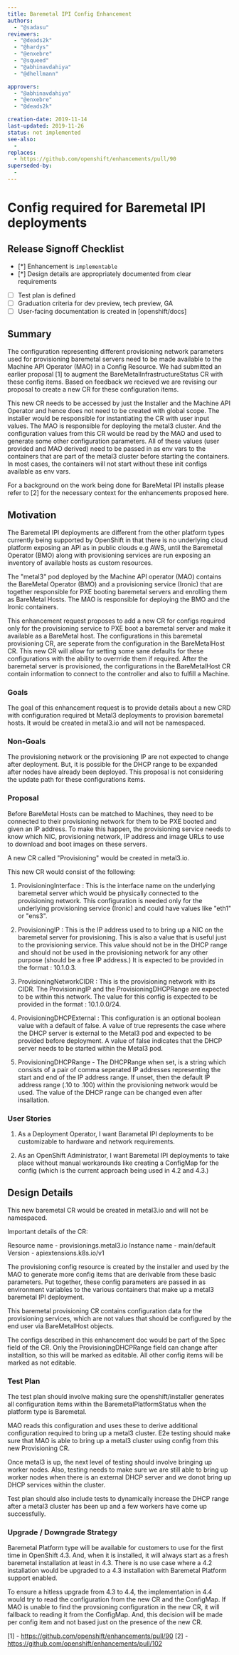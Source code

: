 ```yaml
---
title: Baremetal IPI Config Enhancement
authors:
  - "@sadasu"
reviewers:
  - "@deads2k"
  - "@hardys"
  - "@enxebre"
  - "@squeed"
  - "@abhinavdahiya"
  - "@dhellmann"

approvers:
  - "@abhinavdahiya"
  - "@enxebre"
  - "@deads2k"

creation-date: 2019-11-14
last-updated: 2019-11-26
status: not implemented
see-also:
  -
replaces:
  - https://github.com/openshift/enhancements/pull/90
superseded-by:
  -
---
```


# Config required for Baremetal IPI deployments

## Release Signoff Checklist

- [*] Enhancement is `implementable`
- [*] Design details are appropriately documented from clear requirements
- [ ] Test plan is defined
- [ ] Graduation criteria for dev preview, tech preview, GA
- [ ] User-facing documentation is created in [openshift/docs]

## Summary

The configuration representing different provisioning network parameters used
for provisioning baremetal servers need to be made available to the Machine
API Operator (MAO) in a Config Resource. We had submitted an earlier proposal
[1] to augment the BareMetalInfrastructureStatus CR with these config items.
Based on feedback we recieved we are revising our proposal to create a new CR
for these configuration items.

This new CR needs to be accessed by just the Installer and the Machine API
Operator and hence does not need to be created with global scope. The installer
would be responsible for instantiating the CR with user input values. The MAO is
responsible for deploying the metal3 cluster. And the configuration values from
this CR would be read by the MAO and used to generate some other configuration
parameters. All of these values (user provided and MAO derived) need to be
passed in as env vars to the containers that are part of the metal3 cluster
before starting the containers. In most cases, the containers will not start
without these init configs available as env vars.

For a background on the work being done for BareMetal IPI installs please refer
to [2] for the necessary context for the enhancements proposed here.

## Motivation

The Baremetal IPI deployments are different from the other platform types currently
being supported by OpenShift in that there is no underlying cloud platform
exposing an API as in public clouds e.g AWS, until the Baremetal Operator (BMO)
along with provisioning services are run exposing an inventory of available hosts as
custom resources.

The "metal3" pod deployed by the Machine API operator (MAO) contains the BareMetal
Operator (BMO) and a provisioning service (Ironic) that are together responsible for
PXE booting baremetal servers and enrolling them as BareMetal Hosts. The MAO is
responsible for deploying the BMO and the Ironic containers.

This enhancement request proposes to add a new CR for configs required only for
the provisioning service to PXE boot a baremetal server and make it available as a
BareMetal host. The configurations in this baremetal provisioning CR, are seperate
from the configuration in the BareMetalHost CR. This new CR will allow for setting
some sane defaults for these configurations with the ability to overrride them if
required. After the baremetal server is provisioned, the configurations in the
BareMetalHost CR contain information to connect to the controller and also to
fulfill a Machine.

### Goals

The goal of this enhancement request is to provide details about  a new CRD with
configuration required bt Metal3 deployments to provision baremetal hosts. It
would be created in metal3.io and will not be namespaced.

### Non-Goals

The provisioning network or the provisioning IP are not expected to change after
deployment. But, it is possible for the DHCP range to be expanded after nodes
have already been deployed. This proposal is not considering the update path for
these configurations items.

### Proposal

Before BareMetal Hosts can be matched to Machines, they need to be connected to their
provisioning network for them to be PXE booted and given an IP address. To make
this happen, the provisioning service needs to know which NIC, provisioning network,
IP address and image URLs to use to download and boot images on these servers.

A new CR called "Provisioning" would be created in metal3.io.

This new CR would consist of the following:

1. ProvisioningInterface : This is the interface name on the underlying baremetal
server which would be physically connected to the provisioning network. This
configuration is needed only for the underlying provisioning service (Ironic)
and could have values like "eth1" or "ens3".

2. ProvisioningIP : This is the IP address used to to bring up a NIC on the
baremetal server for provisioning. This is also a value that is useful just to the
provisioning service. This value should not be in the DHCP range and should not
be used in the provisioning network for any other purpose (should be a free IP
address.) It is expected to be provided in the format : 10.1.0.3.

3. ProvisioningNetworkCIDR : This is the provisioning network with its CIDR. The
ProvisioningIP and the ProvisioningDHCPRange are expected to be within this network.
The value for this config is expected to be provided in the format : 10.1.0.0/24.

4. ProvisioningDHCPExternal : This configuration is an optional boolean value
with a default of false. A value of true represents the case where the DHCP server
is external to the Metal3 pod and expected to be provided before deployment. A
value of false indicates that the DHCP server needs to be started within the
Metal3 pod.

5. ProvisioningDHCPRange - The DHCPRange when set, is a string which consists of a
pair of comma seperated IP addresses representing the start and end of the IP address
range. If unset, then the default IP address range (.10 to .100) within the
provisioning network would be used. The value of the DHCP range can be changed even
after insallation.

### User Stories

1. As a Deployment Operator, I want Barametal IPI deployments to be customizable to
hardware and network requirements.

2. As an OpenShift Administrator, I want Baremetal IPI deployments to take place without
manual workarounds like creating a ConfigMap for the config (which is the current approach
being used in 4.2 and 4.3.)

## Design Details

This new baremetal CR would be created in metal3.io and will not be namespaced.

Important details of the CR:

Resource name - provisionings.metal3.io
Instance name - main/default
Version - apiextensions.k8s.io/v1

The provisioning config resource is created by the installer and used by the MAO to
generate more config items that are derivable from these basic parameters. Put
together, these config parameters are passed in as environment variables to the various
containers that make up a metal3 baremetal IPI deployment.

This baremetal provisioning CR contains configuration data for the provisioning services,
which are not values that should be configured by the end user via BareMetalHost objects.

The configs described in this enhancement doc would be part of the Spec field of the CR.
Only the ProvisioningDHCPRange field can change after installtion, so this will be
marked as editable. All other config items will be marked as not editable.

### Test Plan

The test plan should involve making sure the openshift/installer generates
all configuration items within the BaremetalPlatformStatus when the platform
type is Baremetal.

MAO reads this configuration and uses these to derive additional configuration
required to bring up a metal3 cluster. E2e testing should make sure that MAO
is able to bring up a metal3 cluster using config from this new Provisioning
CR.

Once metal3 is up, the next level of testing should involve bringing up worker nodes.
Also, testing needs to make sure we are still able to bring up worker nodes when there
is an external DHCP server and we donot bring up DHCP services within the cluster.

Test plan should also include tests to dynamically increase the DHCP range after a
metal3 cluster has been up and a few workers have come up successfully.

### Upgrade / Downgrade Strategy

Baremetal Platform type will be available for customers to use for the first
time in OpenShift 4.3. And, when it is installed, it will always start as a
fresh baremetal installation at least in 4.3. There is no use case where a 4.2
installation would be upgraded to a 4.3 installation with Baremetal Platform
support enabled.

To ensure a hitless upgrade from 4.3 to 4.4, the implementation in 4.4 would try to
read the configuration from the new CR and the ConfigMap. If MAO is unable to find the
provsioning configuration in the new CR, it will fallback to reading it from the ConfigMap.
And, this decision will be made per config item and not based just on the presence of the
new CR.

[1] - https://github.com/openshift/enhancements/pull/90
[2] - https://github.com/openshift/enhancements/pull/102
